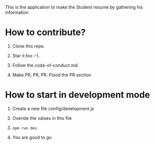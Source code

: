 This is the application to make the Student resume by gathering his information

# How to contribute?
1) Clone this repo.

2) Star it too :-).

3) Follow the code-of-conduct.md.

4) Make PR, PR, PR. Flood the PR section

# How to start in development mode
1) Create a new file config/development.js

2) Overide the values in this file

3) `npm run dev` 

4) You are good to go.
